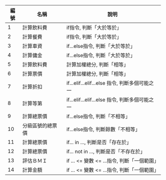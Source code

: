 |編號 | 名稱 | 說明  |
|-----|--------|-----------|
| 1   |計算飲料費 | if指令, 判斷「大於等於」     |
| 2   |計算餐費 | if指令, 判斷「大於等於」    |
| 3   |計算車資 | if...else指令, 判斷「大於等於」    |
| 4   |計算傭金 | if...else指令, 判斷「大於等於」   |
| 5   |計算飲料費 |計算加權總分, 判斷「相等」   |
| 6   |計算票價 | 計算加權總分, 判斷「相等」   |
| 7   |計算折扣 | if...elif...elif...else 指令, 判斷多個可能之一    |
| 8   |計算等第 | if...elif...elif...else 指令, 判斷多個可能之一    |
| 9   |計算總票價 | if...else指令, 判斷「不相等」   |
| 10   |分級區號的總票價 | if...else指令, 判斷餘數「不相等」     |
| 11   |計算總票價 | if... in ..., 判斷是否「存在於」    |
| 12   |計算總票價 | if... not in ..., 判斷是否「不存在於」     |
| 13   |評估ＢＭＩ | if ... <= 變數 <= ...指令, 判斷「一個範圍」    |
| 14   |計算金額 |  if ... <= 變數 <= ...指令, 判斷「一個範圍」   |
